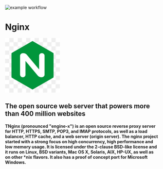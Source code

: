 ![example workflow](https://github.com/bin2bin-applications/default-nginx/actions/workflows/docker-image.yml/badge.svg)

<h1 name="application_name">Nginx</h1>
<img src="logo.webp" width="180" height="180"></img>
<h2 name="title">The open source web server that powers more than 400 million websites</h2>
<h4 name="description">TNginx (pronounced "engine-x") is an open source reverse proxy server for HTTP, HTTPS, SMTP, POP3, and IMAP protocols, as well as a load balancer, HTTP cache, and a web server (origin server). The nginx project started with a strong focus on high concurrency, high performance and low memory usage. It is licensed under the 2-clause BSD-like license and it runs on Linux, BSD variants, Mac OS X, Solaris, AIX, HP-UX, as well as on other *nix flavors. It also has a proof of concept port for Microsoft Windows.</h4>

